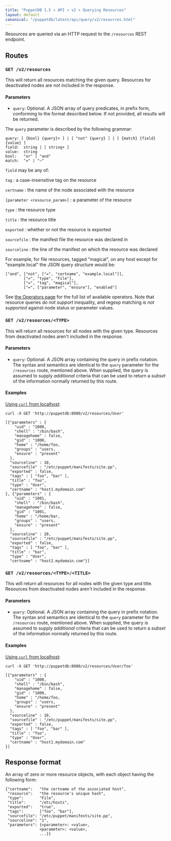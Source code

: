 ```yaml
---
title: "PuppetDB 1.5 » API » v2 » Querying Resources"
layout: default
canonical: "/puppetdb/latest/api/query/v2/resources.html"
---
```


[curl]: ../curl.html#using-curl-from-localhost-non-sslhttp

Resources are queried via an HTTP request to the
`/resources` REST endpoint.


## Routes

### `GET /v2/resources`

This will return all resources matching the given query. Resources for
deactivated nodes are not included in the response.

#### Parameters

* `query`: Optional. A JSON array of query predicates, in prefix form,
  conforming to the format described below. If not provided, all results will
  be returned.

The `query` parameter is described by the following grammar:

    query: [ {bool} {query}+ ] | [ "not" {query} ] | [ {match} {field} {value} ]
    field:  string | [ string+ ]
    value:  string
    bool:   "or" | "and"
    match:  "=" | "~"

`field` may be any of:

`tag`
: a case-insensitive tag on the resource

`certname`
: the name of the node associated with the resource

`[parameter <resource_param>]`
: a parameter of the resource

`type`
: the resource type

`title`
: the resource title

`exported`
: whether or not the resource is exported

`sourcefile`
: the manifest file the resource was declared in

`sourceline`
: the line of the manifest on which the resource was declared

For example, for file resources, tagged "magical", on any host except
for "example.local" the JSON query structure would be:

    ["and", ["not", ["=", "certname", "example.local"]],
            ["=", "type", "File"],
            ["=", "tag", "magical"],
            ["=", ["parameter", "ensure"], "enabled"]

See [the Operators page](./operators.html) for the full list of available operators. Note that
resource queries *do not support* inequality, and regexp matching *is not
supported* against node status or parameter values.

### `GET /v2/resources/<TYPE>`

This will return all resources for all nodes with the given
type. Resources from deactivated nodes aren't included in the
response.

#### Parameters

* `query`: Optional. A JSON array containing the query in prefix
  notation. The syntax and semantics are identical to the `query`
  parameter for the `/resources` route, mentioned above. When
  supplied, the query is assumed to supply _additional_ criteria that
  can be used to return a _subset_ of the information normally
  returned by this route.

#### Examples

[Using `curl` from localhost][curl]:

    curl -X GET 'http://puppetdb:8080/v2/resources/User'

    [{"parameters" : {
        "uid" : "1000,
        "shell" : "/bin/bash",
        "managehome" : false,
        "gid" : "1000,
        "home" : "/home/foo,
        "groups" : "users,
        "ensure" : "present"
      },
      "sourceline" : 10,
      "sourcefile" : "/etc/puppet/manifests/site.pp",
      "exported" : false,
      "tags" : [ "foo", "bar" ],
      "title" : "foo",
      "type" : "User",
      "certname" : "host1.mydomain.com"
    }, {"parameters" : {
        "uid" : "1001,
        "shell" : "/bin/bash",
        "managehome" : false,
        "gid" : "1001,
        "home" : "/home/bar,
        "groups" : "users,
        "ensure" : "present"
      },
      "sourceline" : 20,
      "sourcefile" : "/etc/puppet/manifests/site.pp",
      "exported" : false,
      "tags" : [ "foo", "bar" ],
      "title" : "bar",
      "type" : "User",
      "certname" : "host2.mydomain.com"}]

### `GET /v2/resources/<TYPE>/<TITLE>`

This will return all resources for all nodes with the given type and
title. Resources from deactivated nodes aren't included in the
response.

#### Parameters

* `query`: Optional. A JSON array containing the query in prefix
  notation. The syntax and semantics are identical to the `query`
  parameter for the `/resources` route, mentioned above. When
  supplied, the query is assumed to supply _additional_ criteria that
  can be used to return a _subset_ of the information normally
  returned by this route.

#### Examples

[Using `curl` from localhost][curl]:

    curl -X GET 'http://puppetdb:8080/v2/resources/User/foo'

    [{"parameters" : {
        "uid" : "1000,
        "shell" : "/bin/bash",
        "managehome" : false,
        "gid" : "1000,
        "home" : "/home/foo,
        "groups" : "users,
        "ensure" : "present"
      },
      "sourceline" : 10,
      "sourcefile" : "/etc/puppet/manifests/site.pp",
      "exported" : false,
      "tags" : [ "foo", "bar" ],
      "title" : "foo",
      "type" : "User",
      "certname" : "host1.mydomain.com"
    }]

## Response format

An array of zero or more resource objects, with each object having the
following form:

    {"certname":   "the certname of the associated host",
     "resource":   "the resource's unique hash",
     "type":       "File",
     "title":      "/etc/hosts",
     "exported":   "true",
     "tags":       ["foo", "bar"],
     "sourcefile": "/etc/puppet/manifests/site.pp",
     "sourceline": "1",
     "parameters": {<parameter>: <value>,
                   <parameter>: <value>,
                   ...}}
